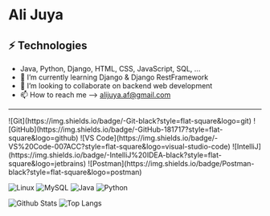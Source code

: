 # Ali Juya
## ⚡ Technologies
- Java, Python, Django, HTML, CSS, JavaScript, SQL, ...
- 🌱 I’m currently learning Django & Django RestFramework
- 💞️ I’m looking to collaborate on backend web development
- 📫 How to reach me --> alijuya.af@gmail.com
<hr>
![Git](https://img.shields.io/badge/-Git-black?style=flat-square&logo=git)
![GitHub](https://img.shields.io/badge/-GitHub-181717?style=flat-square&logo=github)
![VS Code](https://img.shields.io/badge/-VS%20Code-007ACC?style=flat-square&logo=visual-studio-code)
![IntelliJ](https://img.shields.io/badge/-IntelliJ%20IDEA-black?style=flat-square&logo=jetbrains)
![Postman](https://img.shields.io/badge/Postman-black?style=flat-square&logo=postman)
  
![Linux](https://img.shields.io/badge/Linux-black?style=flat-square&logo=linux)
![MySQL](https://img.shields.io/badge/-MySQL-black?style=flat-square&logo=mysql)
![Java](https://img.shields.io/badge/Java-orange?style=flat-square&logo=java)
![Python](https://img.shields.io/badge/-Python-black?style=flat-square&logo=Python)
  
![Github Stats](https://github-readme-stats.vercel.app/api?username=AliJuya&count_private=true&show_icons=true&include_all_commits=true)
![Top Langs](https://github-readme-stats.vercel.app/api/top-langs/?username=AliJuya&count_private=true&layout=compact)

<!---
AliJuya/AliJuya is a ✨ special ✨ repository because its `README.md` (this file) appears on your GitHub profile.
You can click the Preview link to take a look at your changes.
--->
